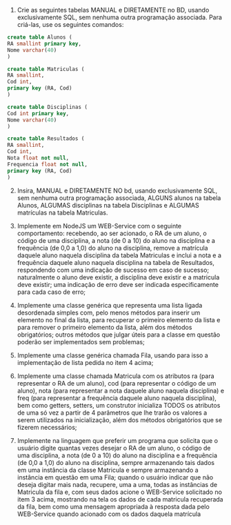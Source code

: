 1. Crie as seguintes tabelas MANUAL e DIRETAMENTE no BD, usando exclusivamente SQL, sem nenhuma outra programação associada. Para criá-las, use os seguintes comandos:

```sql
create table Alunos (
RA smallint primary key,
Nome varchar(40)
)

create table Matriculas (
RA smallint,
Cod int,
primary key (RA, Cod)
)

create table Disciplinas (
Cod int primary key,
Nome varchar(40)
)

create table Resultados (
RA smallint,
Cod int,
Nota float not null,
Frequencia float not null,
primary key (RA, Cod)
)
```

2. Insira, MANUAL e DIRETAMENTE NO bd, usando exclusivamente SQL, sem nenhuma outra programação associada, ALGUNS alunos na tabela Alunos, ALGUMAS disciplinas na tabela Disciplinas e ALGUMAS matrículas na tabela Matriculas.

3. Implemente em NodeJS um WEB-Service com o seguinte comportamento: recebendo, ao ser acionado, o RA de um aluno, o código de uma disciplina, a nota (de 0 a 10) do aluno na disciplina e a frequência (de 0,0 a 1,0) do aluno na disciplina, remove a matrícula daquele aluno naquela disciplina da tabela Matriculas e inclui a nota e a frequência daquele aluno naquela disciplina na tabela de Resultados, respondendo com uma indicação de sucesso em caso de sucesso; naturalmente o aluno deve existir, a disciplina deve existir e a matricula deve existir; uma indicação de erro deve ser indicada especificamente para cada caso de erro;

4. Implemente uma classe genérica que representa uma lista ligada desordenada simples com, pelo menos métodos para inserir um elemento no final da lista, para recuperar o primeiro elemento da lista e para remover o primeiro elemento da lista, além dos métodos obrigatórios; outros métodos que julgar úteis para a classe em questão poderão ser implementados sem problemas;

5. Implemente uma classe genérica chamada Fila, usando para isso a implementação de lista pedida no item 4 acima;

6. Implemente uma classe chamada Matricula com os atributos ra (para representar o RA de um aluno), cod (para representar o código de um aluno), nota (para representar a nota daquele aluno naquela disciplina) e freq (para representar a frequência daquele aluno naquela disciplina), bem como getters, setters, um construtor inicializa TODOS os atributos de uma só vez a partir de 4 parâmetros que lhe trarão os valores a serem utilizados na inicialização, além dos métodos obrigatórios que se fizerem necessários;

7. Implemente na linguagem que preferir um programa que solicita que o usuário digite quantas vezes desejar o RA de um aluno, o código de uma disciplina, a nota (de 0 a 10) do aluno na disciplina e a frequência (de 0,0 a 1,0) do aluno na disciplina, sempre armazenando tais dados em uma instância da classe Matricula e sempre armazenando a instância em questão em uma Fila<Matricula>; quando o usuário indicar que não deseja digitar mais nada, recupere, uma a uma, todas as instâncias de Matricula da fila e, com seus dados acione o WEB-Service solicitado no item 3 acima, mostrando na tela os dados de cada matricula recuperada da fila, bem como uma mensagem apropriada à resposta dada pelo WEB-Service quando acionado com os dados daquela matrícula
